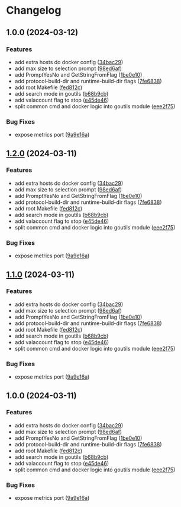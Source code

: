 # Changelog

## 1.0.0 (2024-03-12)


### Features

* add extra hosts do docker config ([34bac29](https://github.com/shifty11/kyve-rdk-fork/commit/34bac29e1aa8655f92c88ce2cb62207eba42d80d))
* add max size to selection prompt ([98ed6af](https://github.com/shifty11/kyve-rdk-fork/commit/98ed6afb6193d53355a0fc6cc86c2f0dcae0503b))
* add PromptYesNo and GetStringFromFlag ([1be0e10](https://github.com/shifty11/kyve-rdk-fork/commit/1be0e100ca5670895ad3215b7d8c80669f926dfe))
* add protocol-build-dir and runtime-build-dir flags ([7fe6838](https://github.com/shifty11/kyve-rdk-fork/commit/7fe6838289fcbda675fb4476525b8a317ed967b4))
* add root Makefile ([fed812c](https://github.com/shifty11/kyve-rdk-fork/commit/fed812c1be36c7e3b2f2cd2a6821a3372e4bee8c))
* add search mode in goutils ([b68b9cb](https://github.com/shifty11/kyve-rdk-fork/commit/b68b9cb502bba9a4bc02a6f71ddc0e9d1e3680a6))
* add valaccount flag to stop ([e45de46](https://github.com/shifty11/kyve-rdk-fork/commit/e45de46bab5f6137fea7975ca5f09b0f4d45e812))
* split common cmd and docker logic into goutils module ([eee2f75](https://github.com/shifty11/kyve-rdk-fork/commit/eee2f75423f2d05196e42877a6bb6a8e6029046c))


### Bug Fixes

* expose metrics port ([9a9e16a](https://github.com/shifty11/kyve-rdk-fork/commit/9a9e16a709789a984dbdd3c5908ebfe5f6420e92))

## [1.2.0](https://github.com/shifty11/kyve-rdk-fork/compare/common/goutils-v1.1.0...common/goutils-v1.2.0) (2024-03-11)


### Features

* add extra hosts do docker config ([34bac29](https://github.com/shifty11/kyve-rdk-fork/commit/34bac29e1aa8655f92c88ce2cb62207eba42d80d))
* add max size to selection prompt ([98ed6af](https://github.com/shifty11/kyve-rdk-fork/commit/98ed6afb6193d53355a0fc6cc86c2f0dcae0503b))
* add PromptYesNo and GetStringFromFlag ([1be0e10](https://github.com/shifty11/kyve-rdk-fork/commit/1be0e100ca5670895ad3215b7d8c80669f926dfe))
* add protocol-build-dir and runtime-build-dir flags ([7fe6838](https://github.com/shifty11/kyve-rdk-fork/commit/7fe6838289fcbda675fb4476525b8a317ed967b4))
* add root Makefile ([fed812c](https://github.com/shifty11/kyve-rdk-fork/commit/fed812c1be36c7e3b2f2cd2a6821a3372e4bee8c))
* add search mode in goutils ([b68b9cb](https://github.com/shifty11/kyve-rdk-fork/commit/b68b9cb502bba9a4bc02a6f71ddc0e9d1e3680a6))
* add valaccount flag to stop ([e45de46](https://github.com/shifty11/kyve-rdk-fork/commit/e45de46bab5f6137fea7975ca5f09b0f4d45e812))
* split common cmd and docker logic into goutils module ([eee2f75](https://github.com/shifty11/kyve-rdk-fork/commit/eee2f75423f2d05196e42877a6bb6a8e6029046c))


### Bug Fixes

* expose metrics port ([9a9e16a](https://github.com/shifty11/kyve-rdk-fork/commit/9a9e16a709789a984dbdd3c5908ebfe5f6420e92))

## [1.1.0](https://github.com/shifty11/kyve-rdk-fork/compare/v1.0.0...v1.1.0) (2024-03-11)


### Features

* add extra hosts do docker config ([34bac29](https://github.com/shifty11/kyve-rdk-fork/commit/34bac29e1aa8655f92c88ce2cb62207eba42d80d))
* add max size to selection prompt ([98ed6af](https://github.com/shifty11/kyve-rdk-fork/commit/98ed6afb6193d53355a0fc6cc86c2f0dcae0503b))
* add PromptYesNo and GetStringFromFlag ([1be0e10](https://github.com/shifty11/kyve-rdk-fork/commit/1be0e100ca5670895ad3215b7d8c80669f926dfe))
* add protocol-build-dir and runtime-build-dir flags ([7fe6838](https://github.com/shifty11/kyve-rdk-fork/commit/7fe6838289fcbda675fb4476525b8a317ed967b4))
* add root Makefile ([fed812c](https://github.com/shifty11/kyve-rdk-fork/commit/fed812c1be36c7e3b2f2cd2a6821a3372e4bee8c))
* add search mode in goutils ([b68b9cb](https://github.com/shifty11/kyve-rdk-fork/commit/b68b9cb502bba9a4bc02a6f71ddc0e9d1e3680a6))
* add valaccount flag to stop ([e45de46](https://github.com/shifty11/kyve-rdk-fork/commit/e45de46bab5f6137fea7975ca5f09b0f4d45e812))
* split common cmd and docker logic into goutils module ([eee2f75](https://github.com/shifty11/kyve-rdk-fork/commit/eee2f75423f2d05196e42877a6bb6a8e6029046c))


### Bug Fixes

* expose metrics port ([9a9e16a](https://github.com/shifty11/kyve-rdk-fork/commit/9a9e16a709789a984dbdd3c5908ebfe5f6420e92))

## 1.0.0 (2024-03-11)


### Features

* add extra hosts do docker config ([34bac29](https://github.com/shifty11/kyve-rdk-fork/commit/34bac29e1aa8655f92c88ce2cb62207eba42d80d))
* add max size to selection prompt ([98ed6af](https://github.com/shifty11/kyve-rdk-fork/commit/98ed6afb6193d53355a0fc6cc86c2f0dcae0503b))
* add PromptYesNo and GetStringFromFlag ([1be0e10](https://github.com/shifty11/kyve-rdk-fork/commit/1be0e100ca5670895ad3215b7d8c80669f926dfe))
* add protocol-build-dir and runtime-build-dir flags ([7fe6838](https://github.com/shifty11/kyve-rdk-fork/commit/7fe6838289fcbda675fb4476525b8a317ed967b4))
* add root Makefile ([fed812c](https://github.com/shifty11/kyve-rdk-fork/commit/fed812c1be36c7e3b2f2cd2a6821a3372e4bee8c))
* add search mode in goutils ([b68b9cb](https://github.com/shifty11/kyve-rdk-fork/commit/b68b9cb502bba9a4bc02a6f71ddc0e9d1e3680a6))
* add valaccount flag to stop ([e45de46](https://github.com/shifty11/kyve-rdk-fork/commit/e45de46bab5f6137fea7975ca5f09b0f4d45e812))
* split common cmd and docker logic into goutils module ([eee2f75](https://github.com/shifty11/kyve-rdk-fork/commit/eee2f75423f2d05196e42877a6bb6a8e6029046c))


### Bug Fixes

* expose metrics port ([9a9e16a](https://github.com/shifty11/kyve-rdk-fork/commit/9a9e16a709789a984dbdd3c5908ebfe5f6420e92))
